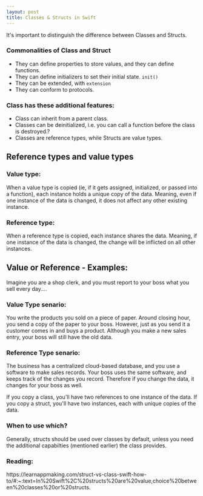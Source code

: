 ```yaml
---
layout: post
title: Classes & Structs in Swift
---
```


It's important to distinguish the difference between Classes and Structs.

<h3>Commonalities of Class and Struct</h3>
<ul> 
<li> They can define properties to store values, and they can define functions. </li>
<li> They can define initializers to set their initial state. <code>init()</code> </li>
<li> They can be extended, with <code>extension</code> </li>
<li> They can conform to protocols. </li>
</ul>

<h3>Class has these additional features:</h3>
<ul> 
<li> Class can inherit from a parent class. </li>
<li> Classes can be deinitialized, i.e. you can call a function before the class is destroyed.? </li>
<li> Classes are reference types, while Structs are value types. </li>
</ul>


<h2>Reference types and value types</h2>

<h3>Value type:</h3>
When a value type is copied (ie, if it gets assigned, initialized, or passed into a function), each instance holds a unique copy of the data.
Meaning, even if one instance of the data is changed, it does not affect any other existing instance.

<h3>Reference type:</h3>
When a reference type is copied, each instance shares the data. 
Meaning, if one instance of the data is changed, the change will be inflicted on all other instances.

<h2><b>Value or Reference</b> - Examples:</h2>
Imagine you are a shop clerk, and you must report to your boss what you sell every day....

<h3>Value Type senario:</h3>
You write the products you sold on a piece of paper. Around closing hour, you send a copy of the paper to your boss. 
However, just as you send it a customer comes in and buys a product. Although you make a new sales entry, your boss will still have the old data.

<h3>Reference Type senario:</h3>
The business has a centralized cloud-based database, and you use a software to make sales records. 
Your boss uses the same software, and keeps track of the changes you record. Therefore if you change the data, it changes for your boss as well.

If you copy a class, you'll have two references to one instance of the data. 
If you copy a struct, you'll have two instances, each with unique copies of the data.

<h3>When to use which?</h3>
Generally, structs should be used over classes by default, unless you need the additional capabilties (mentioned earlier) the class provides.

<h3>Reading:</h3>
https://learnappmaking.com/struct-vs-class-swift-how-to/#:~:text=In%20Swift%2C%20structs%20are%20value,choice%20between%20classes%20or%20structs.
